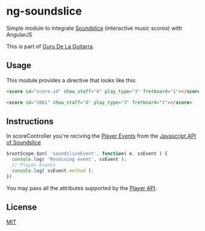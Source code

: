 ng-soundslice
===

Simple module to integrate [Soundslice](http:///www.soundslice.com) (interactive music scores) with AngularJS

This is part of [Guru De La Guitarra](http://www.gurudelaguitarra.com/).

## Usage

This module provides a directive that looks like this:

``` html
<score id="score.id" show_staff="0" play_type="3" fretboard="1"></score>

<score id="1001" show_staff="0" play_type="3" fretboard="1"></score>
```

## Instructions

In scoreController you're reciving the [Player Events](https://www.soundslice.com/help/player-api/#events) from the [Javascript API of Soundslice](https://www.soundslice.com/help/player-api/)

``` javascript
$rootScope.$on( 'soundsliceEvent', function( e, ssEvent ) {
  console.log( 'Receiving event', ssEvent );
  // Player Events
  console.log( ssEvent.method );
})
```

You may pass all the attributes supported by the [Player API](https://www.soundslice.com/help/player-api/).

## License

[MIT](https://github.com/matiasinsaurralde/ng-soundslice/blob/master/LICENSE)
